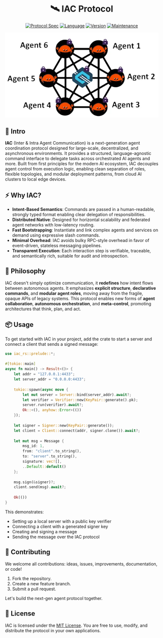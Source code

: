 <div align="center">

# 🛰️ IAC Protocol

[![Protocol Spec](https://img.shields.io/badge/Spec-IAC-purple.svg)](https://github.com/kevin-rs/autogpt)
[![Language](https://img.shields.io/badge/Language-Rust-orange.svg)](https://www.rust-lang.org/)
[![Version](https://img.shields.io/badge/Status-Experimental-blueviolet.svg)](https://github.com/kevin-rs/autogpt)
[![Maintenance](https://img.shields.io/badge/Maintained%3F-yes-brightgreen.svg)](https://github.com/wiseaidev)

![logo](https://raw.githubusercontent.com/kevin-rs/autogpt/refs/heads/main/iac-rs/assets/logo.webp)

</div>

## 📜 Intro

**IAC** (Inter & Intra Agent Communication) is a next-generation agent coordination protocol designed for large-scale, decentralized, and asynchronous environments. It provides a structured, language-agnostic command interface to delegate tasks across orchestrated AI agents and more. Built from first principles for the modern AI ecosystem, IAC decouples agent control from execution logic, enabling clean separation of roles, flexible topologies, and modular deployment patterns, from cloud AI clusters to local edge devices.

## ⚡ Why IAC?

- **Intent-Based Semantics**: Commands are passed in a human-readable, strongly typed format enabling clear delegation of responsibilities.
- **Distributed Native**: Designed for horizontal scalability and federated agent networks with low-latency routing.
- **Fast Bootstrapping**: Instantiate and link complex agents and services on demand using expressive slash commands.
- **Minimal Overhead**: IAC avoids bulky RPC-style overhead in favor of event-driven, stateless messaging pipelines.
- **Transparent Execution**: Each interaction step is verifiable, traceable, and semantically rich, suitable for audit and introspection.

## 🧠 Philosophy

IAC doesn't simply optimize communication, it **redefines** how intent flows between autonomous agents. It emphasizes **explicit structure**, **declarative commands**, and **modular agent roles**, moving away from the fragile, opaque APIs of legacy systems. This protocol enables new forms of **agent collaboration**, **autonomous orchestration**, and **meta-control**, promoting architectures that think, plan, and act.

## 📦 Usage

To get started with IAC in your project, add the crate to start a server and connect a client that sends a signed message:

```rust
use iac_rs::prelude::*;

#[tokio::main]
async fn main() -> Result<()> {
    let addr = "127.0.0.1:4433";
    let server_addr = "0.0.0.0:4433";

    tokio::spawn(async move {
        let mut server = Server::bind(server_addr).await?;
        let verifier = Verifier::new(KeyPair::generate().pk);
        server.run(verifier).await?;
        Ok::<(), anyhow::Error>(())
    });

    let signer = Signer::new(KeyPair::generate());
    let client = Client::connect(addr, signer.clone()).await?;

    let mut msg = Message {
        msg_id: 1,
        from: "client".to_string(),
        to: "server".to_string(),
        signature: vec![],
        ..Default::default()
    };

    msg.sign(&signer)?;
    client.send(msg).await?;

    Ok(())
}
```

This demonstrates:

- Setting up a local server with a public key verifier
- Connecting a client with a generated signer key
- Creating and signing a message
- Sending the message over the IAC protocol

## 🤝 Contributing

We welcome all contributions: ideas, issues, improvements, documentation, or code!

1. Fork the repository.
1. Create a new feature branch.
1. Submit a pull request.

Let's build the next-gen agent protocol together.

## 📜 License

IAC is licensed under the [MIT License](./LICENSE.md). You are free to use, modify, and distribute the protocol in your own applications.

